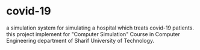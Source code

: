 # covid-19
a simulation system for simulating a hospital which treats covid-19 patients. <br />
this project implement for "Computer Simulation" Course in Computer Engineering department of Sharif University of Technology.
